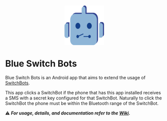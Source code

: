 <p align="center">
    <img
        width="25%"
        style="text-align: center;"
        src=".github/res/img/blue_switch_bots.png" />
</p>

# Blue Switch Bots

Blue Switch Bots is an Android app that aims to extend the usage of [SwitchBots](https://www.switch-bot.com/bot).

This app clicks a SwitchBot if the phone that has this app installed receives a SMS with a secret key configured for that SwitchBot. Naturally to click the SwitchBot the phone must be within the Bluetooth range of the SwitchBot.

:warning: **_For usage, details, and documentation refer to the [Wiki](https://github.com/iia/blue-switch-bots/wiki)._**
